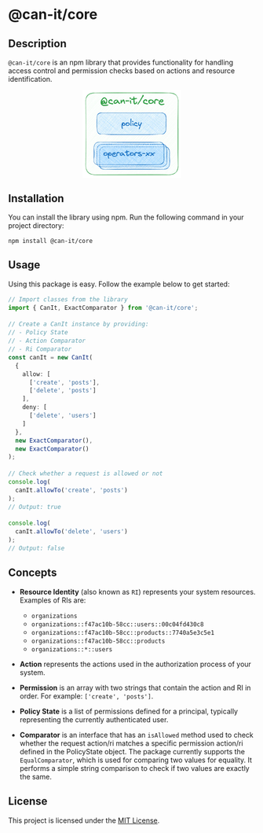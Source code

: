 # @can-it/core

## Description

`@can-it/core` is an npm library that provides functionality for handling access control and permission checks based on actions and resource identification.

<div style="width: 100%; display: flex; justify-content: center;">
  <img  src="../../assets/core.png" width="200px" caption="Overview">
</div>

## Installation

You can install the library using npm. Run the following command in your project directory:

```shell
npm install @can-it/core
```

## Usage

Using this package is easy. Follow the example below to get started:

```typescript
// Import classes from the library
import { CanIt, ExactComparator } from '@can-it/core';

// Create a CanIt instance by providing:
// - Policy State
// - Action Comparator
// - Ri Comparator
const canIt = new CanIt(
  {
    allow: [
      ['create', 'posts'],
      ['delete', 'posts']
    ],
    deny: [
      ['delete', 'users']
    ]
  },
  new ExactComparator(),
  new ExactComparator()
);

// Check whether a request is allowed or not
console.log(
  canIt.allowTo('create', 'posts')
);
// Output: true

console.log(
  canIt.allowTo('delete', 'users')
);
// Output: false
```

## Concepts

- **Resource Identity** (also known as `RI`) represents your system resources. Examples of RIs are:
  - `organizations`
  - `organizations::f47ac10b-58cc::users::00c04fd430c8`
  - `organizations::f47ac10b-58cc::products::7740a5e3c5e1`
  - `organizations::f47ac10b-58cc::products`
  - `organizations::*::users`

- **Action** represents the actions used in the authorization process of your system.

- **Permission** is an array with two strings that contain the action and RI in order. For example: `['create', 'posts']`.

- **Policy State** is a list of permissions defined for a principal, typically representing the currently authenticated user.

- **Comparator** is an interface that has an `isAllowed` method used to check whether the request action/ri matches a specific permission action/ri defined in the PolicyState object. The package currently supports the `EqualComparator`, which is used for comparing two values for equality. It performs a simple string comparison to check if two values are exactly the same.

## License

This project is licensed under the [MIT License](/LICENSE).
